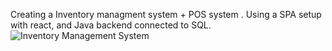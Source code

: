 Creating a Inventory managment system + POS system . Using a SPA setup with react, and Java backend connected to SQL. ![Inventory Management System](https://user-images.githubusercontent.com/89275143/193479196-651d6deb-1661-4b81-b9f4-79809c8b983a.png)
